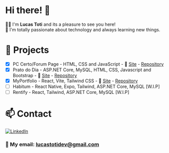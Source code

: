 # Hi there! 👋

🧑‍💻 I'm <strong>Lucas Toti</strong> and its a pleasure to see you here!<br/>
📖 I'm totally passionate about technology and always learning new things.

# 📁 Projects

- [x] PC Certo/Forum Page - HTML, CSS and JavaScript - 🔗 [Site](https://lcstoti.github.io/PC-Certo/src/Paginainicial.html) - [Repository](https://github.com/LcsToti/PC-Certo)
- [x] Prato do Dia - ASP.NET Core, MySQL, HTML, CSS, Javascript and Bootstrap - 🔗 [Site](https://opratododia.azurewebsites.net/) - [Repository](https://github.com/LcsToti/PratoDoDia)
- [x] MyPortfolio - React, Vite, Tailwind CSS - 🔗 [Site](https://lucas-toti.vercel.app/) - [Repository](https://github.com/LcsToti/MyPortfolio?tab=readme-ov-file#-meu-portf%C3%B3lio-pessoal)
- [ ] Habitum - React Native, Expo, Tailwind, ASP.NET Core, MySQL [W.I.P]
- [ ] Rentify - React, Tailwind, ASP.NET Core, MySQL [W.I.P]

# 📫 Contact

[![LinkedIn](https://img.shields.io/badge/LinkedIn-0077B5?style=for-the-badge&logo=linkedin&logoColor=white)](https://www.linkedin.com/in/lucas-toti-5114ab20a/)

### 📧 My email: <strong> lucastotidev@gmail.com </strong>
